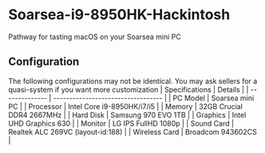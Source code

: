 # Soarsea-i9-8950HK-Hackintosh
Pathway for tasting macOS on your Soarsea mini PC

## Configuration

The following configurations may not be identical. You may ask sellers for a quasi-system if you want more customization
| Specifications | Details                               |
| -------------- | ----------------------------------  |
| PC Model       | Soarsea mini PC                   |
| Processor      | Intel Core i9-8950HK/i7/i5        |
| Memory         | 32GB Crucial DDR4 2667MHz         |
| Hard Disk      | Samsung 970 EVO 1TB               |
| Graphics       | Intel UHD Graphics 630            |
| Monitor        | LG IPS FullHD 1080p               |
| Sound Card     | Realtek ALC 269VC (layout-id:188) |
| Wireless Card  | Broadcom 943602CS                 |

